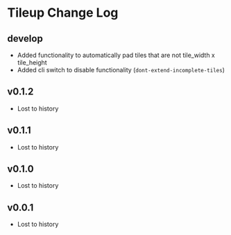 Tileup Change Log
=================

develop
------

- Added functionality to automatically pad tiles that are not tile_width x tile_height
- Added cli switch to disable functionality (`dont-extend-incomplete-tiles`)

v0.1.2
------

- Lost to history

v0.1.1
------

- Lost to history

v0.1.0
------

- Lost to history

v0.0.1
------

- Lost to history
